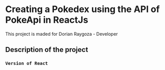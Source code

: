 # Creating a Pokedex using the API of PokeApi in ReactJs

This project is maded for Dorian Raygoza - Developer

## Description of the project



### `Version of React`



